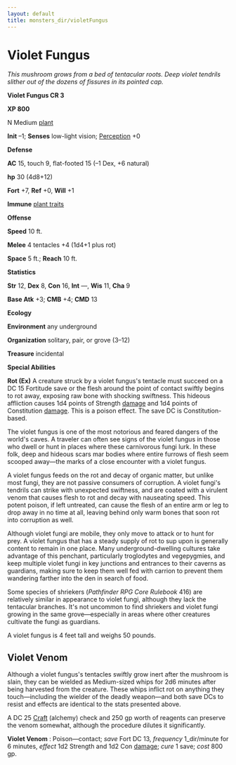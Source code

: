 ```yaml
---
layout: default
title: monsters_dir/violetFungus
---
```

# Violet Fungus

_This mushroom grows from a bed of tentacular roots. Deep violet tendrils slither out of the dozens of fissures in its pointed cap._

**Violet Fungus CR 3**

**XP 800**

N Medium [plant](../creatureTypes#_plant)

**Init** –1; **Senses** low-light vision; [Perception](../../skills_dir/perception#_perception) +0

**Defense**

**AC** 15, touch 9, flat-footed 15 (–1 Dex, +6 natural)

**hp** 30 (4d8+12)

**Fort** +7, **Ref** +0, **Will** +1

**Immune** [plant traits](../universalMonsterRules#_plant-traits)

**Offense**

**Speed** 10 ft.

**Melee** 4 tentacles +4 (1d4+1 plus rot)

**Space** 5 ft.; **Reach** 10 ft.

**Statistics**

**Str** 12, **Dex** 8, **Con** 16, **Int** —, **Wis** 11, **Cha** 9

**Base Atk** +3; **CMB** +4; **CMD** 13

**Ecology**

**Environment** any underground

**Organization** solitary, pair, or grove (3–12)

**Treasure** incidental

**Special Abilities**

**Rot (Ex)** A creature struck by a violet fungus's tentacle must succeed on a DC 15 Fortitude save or the flesh around the point of contact swiftly begins to rot away, exposing raw bone with shocking swiftness. This hideous affliction causes 1d4 points of Strength [damage](../universalMonsterRules#_ability-damage-and-drain) and 1d4 points of Constitution [damage](../universalMonsterRules#_ability-damage-and-drain). This is a poison effect. The save DC is Constitution-based.

The violet fungus is one of the most notorious and feared dangers of the world's caves. A traveler can often see signs of the violet fungus in those who dwell or hunt in places where these carnivorous fungi lurk. In these folk, deep and hideous scars mar bodies where entire furrows of flesh seem scooped away—the marks of a close encounter with a violet fungus.

A violet fungus feeds on the rot and decay of organic matter, but unlike most fungi, they are not passive consumers of corruption. A violet fungi's tendrils can strike with unexpected swiftness, and are coated with a virulent venom that causes flesh to rot and decay with nauseating speed. This potent poison, if left untreated, can cause the flesh of an entire arm or leg to drop away in no time at all, leaving behind only warm bones that soon rot into corruption as well.

Although violet fungi are mobile, they only move to attack or to hunt for prey. A violet fungus that has a steady supply of rot to sup upon is generally content to remain in one place. Many underground-dwelling cultures take advantage of this penchant, particularly troglodytes and vegepygmies, and keep multiple violet fungi in key junctions and entrances to their caverns as guardians, making sure to keep them well fed with carrion to prevent them wandering farther into the den in search of food.

Some species of shriekers (_Pathfinder RPG Core Rulebook_ 416) are relatively similar in appearance to violet fungi, although they lack the tentacular branches. It's not uncommon to find shriekers and violet fungi growing in the same grove—especially in areas where other creatures cultivate the fungi as guardians.

A violet fungus is 4 feet tall and weighs 50 pounds.

## Violet Venom

Although a violet fungus's tentacles swiftly grow inert after the mushroom is slain, they can be wielded as Medium-sized whips for 2d6 minutes after being harvested from the creature. These whips inflict rot on anything they touch—including the wielder of the deadly weapon—and both save DCs to resist and effects are identical to the stats presented above.

A DC 25 [Craft](../../skills_dir/craft#_craft) (alchemy) check and 250 gp worth of reagents can preserve the venom somewhat, although the procedure dilutes it significantly.

**Violet Venom** : Poison—contact; _save_ Fort DC 13, _frequency_ 1_dir/minute for 6 minutes, _effect_ 1d2 Strength and 1d2 Con [damage](../universalMonsterRules#_ability-damage-and-drain); _cure_ 1 save; _cost_ 800 gp.

